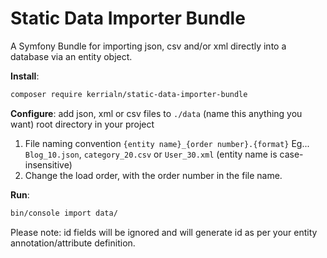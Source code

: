 # Static Data Importer Bundle

A Symfony Bundle for importing json, csv and/or xml directly into a database via an entity object. 

**Install**: 
```bash 
composer require kerrialn/static-data-importer-bundle
```

**Configure**: add json, xml or csv files to `./data` (name this anything you want) root directory in your project
   1. File naming convention `{entity name}_{order number}.{format}` Eg... `Blog_10.json`, `category_20.csv` or `User_30.xml` (entity name is case-insensitive)
   2. Change the load order, with the order number in the file name. 
   
**Run**: 

```bash 
bin/console import data/
``` 

Please note: id fields will be ignored and will generate id as per your entity annotation/attribute definition.